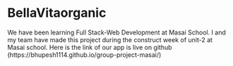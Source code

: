 # BellaVitaorganic

<p>We have been learning Full Stack-Web Development at Masai School. I and my team have made this project during the construct week of unit-2 at Masai school. Here is the link of our app is live on github (https://bhupesh1114.github.io/group-project-masai/)</p>
